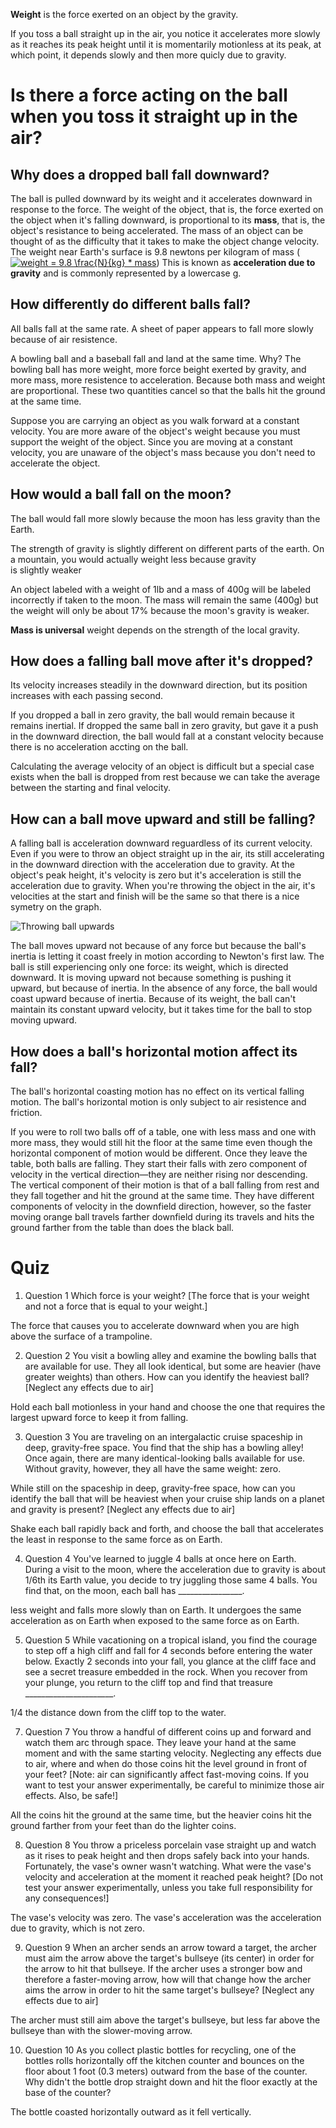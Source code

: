 **Weight** is the force exerted on an object by the gravity.

If you toss a ball straight up in the air, you notice it accelerates more slowly as it reaches its peak height until it is momentarily motionless
at its peak, at  which point, it depends slowly and then more quicly due to gravity. 

# Is there a force acting on the ball when you toss it straight up in the air?

## Why does a dropped ball fall downward?

The ball is pulled downward by its weight and it accelerates downward in response to the force. The weight of the object, that is, the force 
exerted on the object when it's falling downward, is proportional to its **mass**, that is, the object's resistance to being accelerated. The 
mass of an object can be thought of as the difficulty that it takes to make the object change velocity. The weight near Earth's surface is 
9.8 newtons per kilogram of mass (<a href="https://www.codecogs.com/eqnedit.php?latex=weight&space;=&space;9.8&space;\frac{N}{kg}&space;*&space;mass" target="_blank"><img src="https://latex.codecogs.com/gif.latex?weight&space;=&space;9.8&space;\frac{N}{kg}&space;*&space;mass" title="weight = 9.8 \frac{N}{kg} * mass" /></a>)
This is known as **acceleration due to gravity** and is commonly represented by a lowercase g.

## How differently do different balls fall?

All balls fall at the same rate. A sheet of paper appears to fall more slowly because of air resistence. 

A bowling ball and a baseball fall and land at the same time. Why? The bowling ball has more weight, more force beight exerted by gravity, and 
more mass, more resistence to acceleration. Because both mass and weight are proportional. These two quantities cancel so that the balls hit 
the ground at the same time.

Suppose you are carrying an object as you walk forward at a constant velocity. You are more aware of the object's weight because you must support 
the weight of the object. Since you are moving at a constant velocity, you are unaware of the object's mass because you don't need to accelerate the object.


## How would a ball fall on the moon?

The ball would fall more slowly because the moon has less gravity than the Earth.

The strength of gravity is slightly different on different parts of the earth. On a mountain, you would actually weight less because gravity  
is slightly weaker

An object labeled with a weight of 1lb and a mass of 400g will be labeled incorrectly if taken to the moon. The mass will remain the same (400g) 
but the weight will only be about 17% because the moon's gravity is weaker.

**Mass is universal** weight depends on the strength of the local gravity.


## How does a falling ball move after it's dropped?

Its velocity increases steadily in the downward direction, but its position increases with each passing second.

If you dropped a ball in zero gravity, the ball would remain because it remains inertial. If dropped the same ball in zero gravity, but gave it a push in the downward direction, the ball would fall at a constant velocity because there is no acceleration accting on the ball.

Calculating the average velocity of an object is difficult but a special case exists when the ball is dropped from rest because we can take the average between the starting and final velocity.

## How can a ball move upward and still be falling?

A falling ball is acceleration downward reguardless of its current velocity. Even if you were to throw an object straight up in the air, its still accelerating in the downward direction with the acceleration due to gravity. At the object's peak height, it's velocity is zero but it's acceleration is still the acceleration due to gravity. When you're throwing the object in the air, it's velocities at the start and finish will be the same so that there is a nice symetry on the graph.

![Throwing ball upwards](https://qph.fs.quoracdn.net/main-qimg-d373e0e28ec5a43a2afac3098348c56a)

The ball moves upward not because of any force but because the ball's inertia is letting it coast freely in motion according to Newton's first law. The ball is still experiencing only one force: its weight, which is directed downward. It is moving upward not because something is pushing it upward, but because of inertia. In the absence of any force, the ball would coast upward because of inertia. Because of its weight, the ball can't maintain its constant upward velocity, but it takes time for the ball to stop moving upward.
## How does a ball's horizontal motion affect its fall?

The ball's horizontal coasting motion has no effect on its vertical falling motion. The ball's horizontal motion is only subject to air resistence and friction.

If you were to roll two balls off of a table, one with less mass and one with more mass, they would still hit the floor at the same time even though the horizontal component of motion would be different. Once they leave the table, both balls are falling. They start their falls with zero component of velocity in the vertical direction—they are neither rising nor descending. The vertical component of their motion is that of a ball falling from rest and they fall together and hit the ground at the same time. They have different components of velocity in the downfield direction, however, so the faster moving orange ball travels farther downfield during its travels and hits the ground farther from the table than does the black ball.

# Quiz

1. Question 1
Which force is your weight? [The force that is your weight and not a force that is equal to your weight.]

The force that causes you to accelerate downward when you are high above the surface of a trampoline.


2. Question 2
You visit a bowling alley and examine the bowling balls that are available for use. They all look identical, but some are heavier (have greater weights) than others. How can you identify the heaviest ball? [Neglect any effects due to air]

Hold each ball motionless in your hand and choose the one that requires the largest upward force to keep it from falling.

3. Question 3
You are traveling on an intergalactic cruise spaceship in deep, gravity-free space. You find that the ship has a bowling alley! Once again, there are many identical-looking balls available for use. Without gravity, however, they all have the same weight: zero.

While still on the spaceship in deep, gravity-free space, how can you identify the ball that will be heaviest when your cruise ship lands on a planet and gravity is present? [Neglect any effects due to air]

Shake each ball rapidly back and forth, and choose the ball that accelerates the least in response to the same force as on Earth.


4. Question 4
You've learned to juggle 4 balls at once here on Earth. During a visit to the moon, where the acceleration due to gravity is about 1/6th its Earth value, you decide to try juggling those same 4 balls. You find that, on the moon, each ball has ________________.

less weight and falls more slowly than on Earth. It undergoes the same acceleration as on Earth when exposed to the same force as on Earth.


5. Question 5
While vacationing on a tropical island, you find the courage to step off a high cliff and fall for 4 seconds before entering the water below. Exactly 2 seconds into your fall, you glance at the cliff face and see a secret treasure embedded in the rock. When you recover from your plunge, you return to the cliff top and find that treasure ______________________.

1/4 the distance down from the cliff top to the water.

7. Question 7
You throw a handful of different coins up and forward and watch them arc through space. They leave your hand at the same moment and with the same starting velocity. Neglecting any effects due to air, where and when do those coins hit the level ground in front of your feet? [Note: air can significantly affect fast-moving coins. If you want to test your answer experimentally, be careful to minimize those air effects. Also, be safe!]

All the coins hit the ground at the same time, but the heavier coins hit the ground farther from your feet than do the lighter coins.

8. Question 8
You throw a priceless porcelain vase straight up and watch as it rises to peak height and then drops safely back into your hands. Fortunately, the vase's owner wasn't watching. What were the vase's velocity and acceleration at the moment it reached peak height? [Do not test your answer experimentally, unless you take full responsibility for any consequences!]

The vase's velocity was zero. The vase's acceleration was the acceleration due to gravity, which is not zero.

9. Question 9
When an archer sends an arrow toward a target, the archer must aim the arrow above the target's bullseye (its center) in order for the arrow to hit that bullseye. If the archer uses a stronger bow and therefore a faster-moving arrow, how will that change how the archer aims the arrow in order to hit the same target's bullseye? [Neglect any effects due to air]

The archer must still aim above the target's bullseye, but less far above the bullseye than with the slower-moving arrow.

10. Question 10
As you collect plastic bottles for recycling, one of the bottles rolls horizontally off the kitchen counter and bounces on the floor about 1 foot (0.3 meters) outward from the base of the counter. Why didn't the bottle drop straight down and hit the floor exactly at the base of the counter?

The bottle coasted horizontally outward as it fell vertically.
